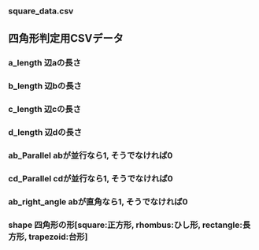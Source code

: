 ### square_data.csv
## 四角形判定用CSVデータ
### a_length	辺aの長さ
### b_length	辺bの長さ
### c_length	辺cの長さ
### d_length	辺dの長さ
### ab_Parallel	abが並行なら1, そうでなければ0
### cd_Parallel	cdが並行なら1, そうでなければ0
### ab_right_angle	abが直角なら1, そうでなければ0
### shape	四角形の形[square:正方形, rhombus:ひし形, rectangle:長方形, trapezoid:台形]
